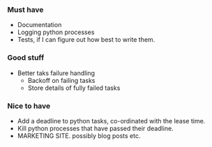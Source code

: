 ### Must have

- Documentation
- Logging python processes
- Tests, if I can figure out how best to write them.

### Good stuff

- Better taks failure handling
  - Backoff on failing tasks
  - Store details of fully failed tasks

### Nice to have

- Add a deadline to python tasks, co-ordinated with the lease time.
- Kill python processes that have passed their deadline.
- MARKETING SITE.  possibly blog posts etc.
